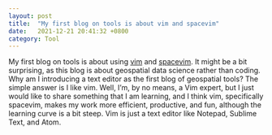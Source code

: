 ```yaml
---
layout: post
title:  "My first blog on tools is about vim and spacevim"
date:   2021-12-21 20:41:32 +0800
category: Tool
---
```


My first blog on tools is about using [vim](https://www.vim.org/) and [spacevim](https://spacevim.org/). It might be a bit surprising, as this blog is about geospatial data science rather than coding. Why am I introducing a text editor as the first blog of geospatial tools? The simple answer is I like vim.
Well, I’m, by no means, a Vim expert, but I just would like to share something that I am learning, and I think vim, specifically spacevim, makes my work more efficient, productive, and fun, although the learning curve is a bit steep.
Vim is just a text editor like Notepad, Sublime Text, and Atom.
